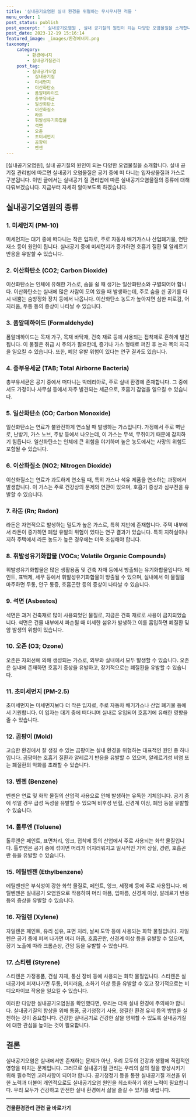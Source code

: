 ```yaml
---
title: '실내공기오염원 실내 환경을 위협하는 무시무시한 적들 '
menu_order: 1
post_status: publish
post_excerpt: ' 실내공기오염원 , 실내 공기질의 원인이 되는 다양한 오염물질을 소개합니다. 실내 공기질 관리법에 따르면 실내공기 오염물질은 공기 중에 떠 다니는 입자상물질과 가스로 구분됩니다. 이번 글에서는 실내공기 질 관리법에 따른 실내공기오염물질의 종류에 대해 다뤄보겠습니다. 지금부터 자세히 알아보도록 하겠습니다.'
post_date: 2023-12-19 15:16:14
featured_image: _images/환경에너지.png
taxonomy:
    category:
        - 환경에너지
        - 실내공기질관리
    post_tag:
        - 실내공기오염
        -  실내공기질
        -  미세먼지
        -  이산화탄소
        -  폼알데하이드
        -  총부유세균
        -  일산화탄소
        -  이산화질소
        -  라돈
        -  휘발성유기화합물
        -  석면
        -  오존
        -  초미세먼지
        -  곰팡이
        -  벤젠
---
```



[실내공기오염원], 실내 공기질의 원인이 되는 다양한 오염물질을 소개합니다. 실내 공기질 관리법에 따르면 실내공기 오염물질은 공기 중에 떠 다니는 입자상물질과 가스로 구분됩니다. 이번 글에서는 실내공기 질 관리법에 따른 실내공기오염물질의 종류에 대해 다뤄보겠습니다. 지금부터 자세히 알아보도록 하겠습니다.

## 실내공기오염원의 종류

### 1. 미세먼지 (PM-10)
미세먼지는 대기 중에 떠다니는 작은 입자로, 주로 자동차 배기가스나 산업폐기물, 연탄재소 등이 원인이 됩니다. 실내공기 중에 미세먼지가 증가하면 호흡기 질환 및 알레르기 반응을 유발할 수 있습니다.

### 2. 이산화탄소 (CO2; Carbon Dioxide)
이산화탄소는 인체에 유해한 가스로, 숨을 쉴 때 생기는 일산화탄소와 구별되어야 합니다. 이산화탄소는 실내에 많은 사람이 모여 있을 때 발생하는데, 주로 숨을 쉰 공기를 다시 내뿜는 숨방정화 장치 등에서 나옵니다. 이산화탄소 농도가 높아지면 심한 피로감, 어지러움, 두통 등의 증상이 나타날 수 있습니다.

### 3. 폼알데하이드 (Formaldehyde)
폼알데하이드는 목재 가구, 목재 바닥재, 건축 재료 등에 사용되는 접착제로 흔하게 발견됩니다. 이 물질은 취급 시 주의가 필요한데, 증기나 가스 형태로 퍼진 후 눈과 목의 자극을 일으킬 수 있습니다. 또한, 폐암 유발 위험이 있다는 연구 결과도 있습니다.

### 4. 총부유세균 (TAB; Total Airborne Bacteria)
총부유세균은 공기 중에서 떠다니는 박테리아로, 주로 실내 환경에 존재합니다. 그 중에서도 가정이나 사무실 등에서 자주 발견되는 세균으로, 호흡기 감염을 일으킬 수 있습니다.

### 5. 일산화탄소 (CO; Carbon Monoxide)
일산화탄소는 연료가 불완전하게 연소될 때 발생하는 가스입니다. 가정에서 주로 벽난로, 난방기, 가스 노브, 주방 등에서 나오는데, 이 가스는 무색, 무취이기 때문에 감지하기 힘듭니다. 일산화탄소는 인체에 큰 위험을 야기하며 높은 농도에서는 사망의 위험도 포함될 수 있습니다.

### 6. 이산화질소 (NO2; Nitrogen Dioxide)
이산화질소는 연료가 과도하게 연소될 때, 특히 가스나 석유 제품을 연소하는 과정에서 발생합니다. 이 가스는 주로 건강상의 문제와 연관이 있으며, 호흡기 증상과 심부전을 유발할 수 있습니다.

### 7. 라돈 (Rn; Radon)
라돈은 자연적으로 발생하는 밀도가 높은 가스로, 특히 지반에 존재합니다. 주택 내부에서 라돈이 증가하면 폐암 유발의 위험이 있다는 연구 결과가 있습니다. 특히 지하실이나 지하 주택에서 라돈 농도가 높은 경우에는 더욱 조심해야 합니다.

### 8. 휘발성유기화합물 (VOCs; Volatile Organic Compounds)
휘발성유기화합물은 많은 생활용품 및 건축 자재 등에서 방출되는 유기화합물입니다. 페인트, 표백제, 세무 등에서 휘발성유기화합물이 방출될 수 있으며, 실내에서 이 물질을 마주하면 두통, 안구 통증, 호흡곤란 등의 증상이 나타날 수 있습니다.

### 9. 석면 (Asbestos)
석면은 과거 건축재로 많이 사용되었던 물질로, 지금은 건축 재료로 사용이 금지되었습니다. 석면은 건물 내부에서 파손될 때 미세한 섬유가 발생하고 이를 흡입하면 폐질환 및 암 발생의 위험이 있습니다.

### 10. 오존 (O3; Ozone)
오존은 자외선에 의해 생성되는 가스로, 외부와 실내에서 모두 발생할 수 있습니다. 오존은 실내에 존재하면 호흡기 증상을 유발하고, 장기적으로는 폐질환을 유발할 수 있습니다.

### 11. 초미세먼지 (PM-2.5)
초미세먼지는 미세먼지보다 더 작은 입자로, 주로 자동차 배기가스나 산업 폐기물 등에서 기원합니다. 이 입자는 대기 중에 떠다니며 실내로 유입되어 호흡기에 유해한 영향을 줄 수 있습니다.

### 12. 곰팡이 (Mold)
고습한 환경에서 잘 생길 수 있는 곰팡이는 실내 환경을 위협하는 대표적인 원인 중 하나입니다. 곰팡이는 호흡기 질환과 알레르기 반응을 유발할 수 있으며, 알레르기성 비염 또는 폐질환의 악화를 초래할 수 있습니다.

### 13. 벤젠 (Benzene)
벤젠은 연료 및 화학 물질의 산업적 사용으로 인해 발생하는 유독한 기체입니다. 공기 중에 섞일 경우 급성 독성을 유발할 수 있으며 비후성 빈혈, 신경계 이상, 폐암 등을 유발할 수 있습니다.

### 14. 톨루엔 (Toluene)
톨루엔은 페인트, 표면처리, 잉크, 접착제 등의 산업에서 주로 사용되는 화학 물질입니다. 톨루엔은 공기 중에 섞이면 머리가 어지러워지고 일시적인 기억 상실, 경련, 호흡곤란 등을 유발할 수 있습니다.

### 15. 에틸벤젠 (Ethylbenzene)
에틸벤젠은 부식성이 강한 화학 물질로, 페인트, 잉크, 세정제 등에 주로 사용됩니다. 에틸벤젠은 실내공기 오염원으로 작용하여 머리 아픔, 입마름, 신경계 이상, 알레르기 반응 등의 증상을 유발할 수 있습니다.

### 16. 자일렌 (Xylene)
자일렌은 페인트, 유리 섬유, 표면 처리, 날씨 도막 등에 사용되는 화학 물질입니다. 자일렌은 공기 중에 퍼져 나가면 머리 아픔, 호흡곤란, 신경계 이상 등을 유발할 수 있으며, 장기 노출에 따라 크롬손상, 간암 등을 유발할 수 있습니다.

### 17. 스티렌 (Styrene)
스티렌은 가정용품, 건설 자재, 통신 장비 등에 사용되는 화학 물질입니다. 스티렌은 실내공기에 퍼져나가면 두통, 어지러움, 소화기 이상 등을 유발할 수 있고 장기적으로는 비디오파이브 작용을 일으킬 수 있습니다.

이러한 다양한 실내공기오염원을 확인했다면, 우리는 더욱 실내 환경에 주의해야 합니다. 실내공기질의 향상을 위해 통풍, 공기청정기 사용, 청결한 환경 유지 등의 방법을 실천하는 것이 중요합니다. 건강한 실내공기로 건강한 삶을 영위할 수 있도록 실내공기질에 대한 관심을 높이는 것이 필요합니다.

## 결론

실내공기오염은 실내에서만 존재하는 문제가 아닌, 우리 모두의 건강과 생활에 직접적인 영향을 미치는 문제입니다. 그러므로 실내공기질 관리는 우리의 삶의 질을 향상시키기 위해 필수적인 고려사항이 되어야 합니다. 공기청정기 등을 통한 실내공기질 개선을 위한 노력과 더불어 개인적으로도 실내공기오염 원인을 최소화하기 위한 노력이 필요합니다. 우리 모두가 건강하고 안전한 실내 환경에서 삶을 즐길 수 있기를 바랍니다.
<!-- wp:separator -->
<hr class="wp-block-separator has-alpha-channel-opacity"/>
<!-- /wp:separator -->

<!-- wp:group {"backgroundColor":"base","layout":{"type":"constrained"}} -->
<div class="wp-block-group has-base-background-color has-background"><!-- wp:paragraph {"align":"center","fontSize":"medium"} -->
<p class="has-text-align-center has-large-font-size"><strong>건물환경관리 관련 글 바로가기</strong></p>
<!-- /wp:paragraph -->


<!-- wp:latest-posts
{"categories":[{"id":22783,"count":19,"description":"","link":"https://uknowlaw.com/category/%ea%b1%b4%eb%ac%bc%ed%99%98%ea%b2%bd%ea%b4%80%eb%a6%ac/","name":"건물환경관리","slug":"건물환경관리","taxonomy":"category","parent":0,"meta":[],"_links":{"self":[{"href":"https://uknowlaw.com/wp-json/wp/v2/categories/22783"}],"collection":[{"href":"https://uknowlaw.com/wp-json/wp/v2/categories"}],"about":[{"href":"https://uknowlaw.com/wp-json/wp/v2/taxonomies/category"}],"wp:post_type":[{"href":"https://uknowlaw.com/wp-json/wp/v2/posts?categories=22783"}],"curies":[{"name":"wp","href":"https://api.w.org/{rel}","templated":true}]}}],"postsToShow":100,"excerptLength":28,"postLayout":"grid","columns":2,"featuredImageAlign":"left","featuredImageSizeSlug":"large","fontSize":"small"} /--></div>
<!-- /wp:group -->
